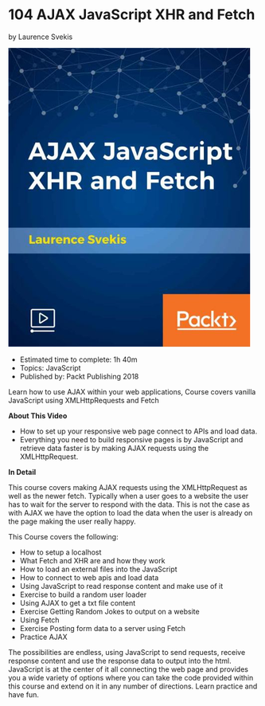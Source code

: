 # 104 AJAX JavaScript XHR and Fetch
by Laurence Svekis

[<img src="images/AJAXJavaScriptXHRandFetch.jpg">](https://learning.oreilly.com/videos/ajax-javascript-xhr/9781789616071)

* Estimated time to complete: 1h 40m
* Topics: JavaScript
* Published by: Packt Publishing 2018

Learn how to use AJAX within your web applications, Course covers vanilla JavaScript using XMLHttpRequests and Fetch

**About This Video**

* How to set up your responsive web page connect to APIs and load data.
* Everything you need to build responsive pages is by JavaScript and retrieve data faster is by making AJAX requests using the XMLHttpRequest.

**In Detail**

This course covers making AJAX requests using the XMLHttpRequest as well as the newer fetch. Typically when a user goes to a website the user has to wait for the server to respond with the data. This is not the case as with AJAX we have the option to load the data when the user is already on the page making the user really happy.

This Course covers the following:

* How to setup a localhost
* What Fetch and XHR are and how they work
* How to load an external files into the JavaScript
* How to connect to web apis and load data
* Using JavaScript to read response content and make use of it
* Exercise to build a random user loader
* Using AJAX to get a txt file content
* Exercise Getting Random Jokes to output on a website
* Using Fetch
* Exercise Posting form data to a server using Fetch
* Practice AJAX

The possibilities are endless, using JavaScript to send requests, receive response content and use the response data to output into the html. JavaScript is at the center of it all connecting the web page and provides you a wide variety of options where you can take the code provided within this course and extend on it in any number of directions. Learn practice and have fun.
